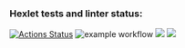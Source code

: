 ### Hexlet tests and linter status:
[![Actions Status](https://github.com/silentlyexisting/java-project-lvl3/workflows/hexlet-check/badge.svg)](https://github.com/silentlyexisting/java-project-lvl3/actions)
![example workflow](https://github.com/silentlyexisting/java-project-lvl3/actions/workflows/java-ci.yml/badge.svg)
<a href="https://codeclimate.com/github/silentlyexisting/java-project-lvl3/maintainability"><img src="https://api.codeclimate.com/v1/badges/138318ecad69210bf1d9/maintainability" /></a>
<a href="https://codeclimate.com/github/silentlyexisting/java-project-lvl3/test_coverage"><img src="https://api.codeclimate.com/v1/badges/138318ecad69210bf1d9/test_coverage" /></a>
